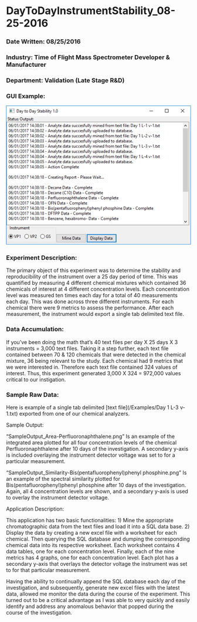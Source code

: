 # DayToDayInstrumentStability_08-25-2016

### Date Written: 08/25/2016

### Industry: Time of Flight Mass Spectrometer Developer & Manufacturer

### Department: Validation (Late Stage R&D)

### GUI Example:
![GUI.png](/Examples/GUI.png)

### Experiment Description:

The primary object of this experiment was to determine the stability and reproducibility of the instrument over a 25 day period of time.  This was quantified by measuring 4 different chemical mixtures which contained 36 chemicals of interest at 4 different concentration levels.  Each concentration level was measured ten times each day for a total of 40 measurements each day.  This was done across three different instruments.  For each chemical there were 9 metrics to assess the performance.  After each measurement, the instrument would export a single tab delimited text file.  

### Data Accumulation:

If you’ve been doing the math that’s 40 text files per day X 25 days X 3 instruments = 3,000 text files.  Taking it a step further, each text file contained between 70 & 120 chemicals that were detected in the chemical mixture, 36 being relevant to the study.  Each chemical had 9 metrics that we were interested in.  Therefore each text file contained 324 values of interest.  Thus, this experiment generated 3,000 X 324 = 972,000 values critical to our instigation.

### Sample Raw Data:
Here is example of a single tab delimited [text file](/Examples/Day 1 L-3 v-1.txt) exported from one of our chemical analyzers.

Sample Output:

“SampleOutput_Area-Perfluoronaphthalene.png” Is an example of the integrated area plotted for all four concentration levels of the chemical Perfluoronaphthalene after 10 days of the investigation.  A secondary y-axis is included overlaying the instrument detector voltage was set to for a particular measurement.

“SampleOutput_Similarity-Bis(pentafluorophenyl)phenyl phosphine.png” Is an example of the spectral similarity plotted for  Bis(pentafluorophenyl)phenyl phosphine after 10 days of the investigation.  Again, all 4 concentration levels are shown, and a secondary y-axis is used to overlay the instrument detector voltage.

Application Description:

This application has two basic functionalities: 1) Mine the appropriate chromatographic data from the text files and load it into a SQL data base.  2) Display the data by creating a new excel file with a worksheet for each chemical.  Then querying the SQL database and dumping the corresponding chemical data into its respective worksheet.  Each worksheet contains 4 data tables, one for each concentration level.  Finally, each of the nine metrics has 4 graphs, one for each concentration level.  Each plot has a secondary y-axis that overlays the detector voltage the instrument was set to for that particular measurement.

Having the ability to continually append the SQL database each day of the investigation, and subsequently, generate new excel files with the latest data, allowed me monitor the data during the course of the experiment.  This turned out to be a critical advantage as I was able to very quickly and easily identify and address any anomalous behavior that popped during the course of the investigation.

